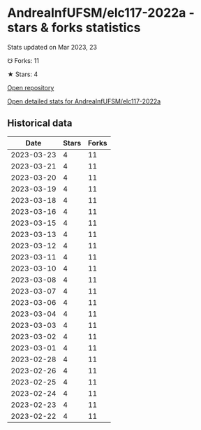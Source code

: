 # AndreaInfUFSM/elc117-2022a - stars & forks statistics

Stats updated on Mar 2023, 23

☋ Forks: 11

★ Stars: 4

[Open repository](https://github.com/AndreaInfUFSM/elc117-2022a)

[Open detailed stats for AndreaInfUFSM/elc117-2022a](https://reviewgithub.com/rep/AndreaInfUFSM/elc117-2022a)

## Historical data
| Date | Stars | Forks |
|------|-------|-------|
| 2023-03-23 | 4 | 11 | 
| 2023-03-21 | 4 | 11 | 
| 2023-03-20 | 4 | 11 | 
| 2023-03-19 | 4 | 11 | 
| 2023-03-18 | 4 | 11 | 
| 2023-03-16 | 4 | 11 | 
| 2023-03-15 | 4 | 11 | 
| 2023-03-13 | 4 | 11 | 
| 2023-03-12 | 4 | 11 | 
| 2023-03-11 | 4 | 11 | 
| 2023-03-10 | 4 | 11 | 
| 2023-03-08 | 4 | 11 | 
| 2023-03-07 | 4 | 11 | 
| 2023-03-06 | 4 | 11 | 
| 2023-03-04 | 4 | 11 | 
| 2023-03-03 | 4 | 11 | 
| 2023-03-02 | 4 | 11 | 
| 2023-03-01 | 4 | 11 | 
| 2023-02-28 | 4 | 11 | 
| 2023-02-26 | 4 | 11 | 
| 2023-02-25 | 4 | 11 | 
| 2023-02-24 | 4 | 11 | 
| 2023-02-23 | 4 | 11 | 
| 2023-02-22 | 4 | 11 | 

